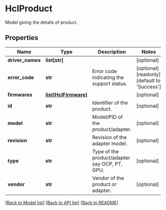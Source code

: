 # HclProduct

Model giving the details of product. 
## Properties
Name | Type | Description | Notes
------------ | ------------- | ------------- | -------------
**driver_names** | **list[str]** |  | [optional] 
**error_code** | **str** | Error code indicating the support status.   | [optional] [readonly] [default to 'Success']
**firmwares** | [**list[HclFirmware]**](HclFirmware.md) |  | [optional] 
**id** | **str** | Identifier of the product.   | [optional] 
**model** | **str** | Model/PID of the product/adapter.   | [optional] 
**revision** | **str** | Revision of the adapter model.   | [optional] 
**type** | **str** | Type of the product/adapter say OCP, PT, GPU.   | [optional] 
**vendor** | **str** | Vendor of the product or adapter.    | [optional] 

[[Back to Model list]](../README.md#documentation-for-models) [[Back to API list]](../README.md#documentation-for-api-endpoints) [[Back to README]](../README.md)


